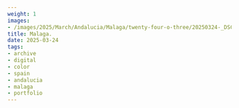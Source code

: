 ```yaml
---
weight: 1
images:
- /images/2025/March/Andalucia/Malaga/twenty-four-o-three/20250324-_DSC9571.jpg
title: Malaga.
date: 2025-03-24
tags:
- archive
- digital
- color
- spain
- andalucia
- malaga
- portfolio
---
```


